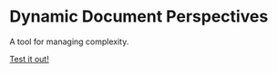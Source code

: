 # Dynamic Document Perspectives
A tool for managing complexity.

[Test it out!](https://travisa9.github.io/Dope/index.html)
